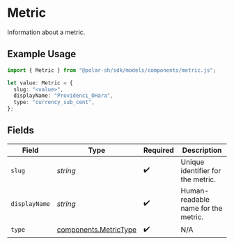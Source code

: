 # Metric

Information about a metric.

## Example Usage

```typescript
import { Metric } from "@polar-sh/sdk/models/components/metric.js";

let value: Metric = {
  slug: "<value>",
  displayName: "Providenci_OHara",
  type: "currency_sub_cent",
};
```

## Fields

| Field                                                          | Type                                                           | Required                                                       | Description                                                    |
| -------------------------------------------------------------- | -------------------------------------------------------------- | -------------------------------------------------------------- | -------------------------------------------------------------- |
| `slug`                                                         | *string*                                                       | :heavy_check_mark:                                             | Unique identifier for the metric.                              |
| `displayName`                                                  | *string*                                                       | :heavy_check_mark:                                             | Human-readable name for the metric.                            |
| `type`                                                         | [components.MetricType](../../models/components/metrictype.md) | :heavy_check_mark:                                             | N/A                                                            |